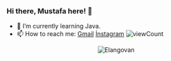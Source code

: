 ### Hi there, Mustafa here! 👋

- 🌱 I’m currently learning Java.
- 📫 How to reach me: [Gmail](mailto:mstf.dvcii@gmail.com) [İnstagram](https://www.instagram.com/mstf_dvcii/)
![viewCount](https://views.whatilearened.today/views/github/Mustafa-Deveci/Mustafa-Deveci.svg)

<p align="center">
<img src=https://github-readme-stats.vercel.app/api?username=Mustafa-Deveci&show_icons=true alt=Elangovan
     >
      
     
     
